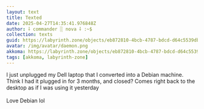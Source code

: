 ```yaml
---
layout: text
title: Texted
date: 2025-04-27T14:35:41.976848Z
author: ⸸ commander ░ nova ⸸ :~$
collection: texts
guid: https://labyrinth.zone/objects/eb872810-4bcb-4787-bdcd-d64c5539dbec
avatar: /img/avatar/daemon.png
akkoma: https://labyrinth.zone/objects/eb872810-4bcb-4787-bdcd-d64c5539dbec
tags: [akkoma, labyrinth-zone]
---
```


<p>I just unplugged my Dell laptop that I converted into a Debian machine. Think I had it plugged in for 3 months, and closed? Comes right back to the desktop as if I was using it yesterday<br><br>Love Debian lol</p>